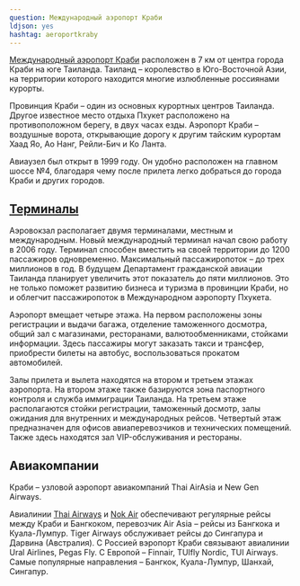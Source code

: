 ```yaml
---
question: Международный аэропорт Краби
ldjson: yes
hashtag: aeroportkraby
---
```


[Международный аэропорт Краби](https://maps.app.goo.gl/M9H3gwT1nq7vjZwW9) расположен в 7 км от центра города Краби на юге Таиланда. Таиланд – королевство в Юго-Восточной Азии, на территории которого находится многие излюбленные россиянами курорты.

Провинция Краби – один из основных курортных центров Таиланда. Другое известное место отдыха Пхукет расположено на противоположном берегу, в двух часах езды. Аэропорт Краби – воздушные ворота, открывающие дорогу к другим тайским курортам Хаад Яо, Ао Нанг, Рейли-Бич и Ко Ланта.

Авиаузел был открыт в 1999 году. Он удобно расположен на главном шоссе №4, благодаря чему после прилета легко добраться до города Краби и других городов.

## [Терминалы](https://maps.app.goo.gl/VrgxiR8FwygLBJgJ6)

Аэровокзал располагает двумя терминалами, местным и международным. Новый международный терминал начал свою работу в 2006 году. Терминал способен вместить на своей территории до 1200 пассажиров одновременно. Максимальный пассажиропоток – до трех миллионов в год. В будущем Департамент гражданской авиации Таиланда планирует увеличить этот показатель до пяти миллионов. Это не только поможет развитию бизнеса и туризма в провинции Краби, но и облегчит пассажиропоток в Международном аэропорту Пхукета.

Аэропорт вмещает четыре этажа. На первом расположены зоны регистрации и выдачи багажа, отделение таможенного досмотра, общий зал с магазинами, ресторанами, валютообменниками, стойками информации. Здесь пассажиры могут заказать такси и трансфер, приобрести билеты на автобус, воспользоваться прокатом автомобилей.

Залы прилета и вылета находятся на втором и третьем этажах аэропорта. На втором этаже также базируются зона паспортного контроля и служба иммиграции Таиланда. На третьем этаже располагаются стойки регистрации, таможенный досмотр, залы ожидания для внутренних и международных рейсов. Четвертый этаж предназначен для офисов авиаперевозчиков и технических помещений. Также здесь находятся зал VIP-обслуживания и рестораны.


## Авиакомпании

Краби – узловой аэропорт авиакомпаний Thai AirAsia и New Gen Airways.

Авиалинии [Thai Airways](http://www.airasia.com/) и [Nok Air](https://www.nokair.com/) обеспечивают регулярные рейсы между Краби и Бангкоком, перевозчик Air Asia – рейсы из Бангкока и Куала-Лумпур. Tiger Airways обслуживает рейсы до Сингапура и Дарвина (Австралия). С Россией вэропорт Краби связывают авиалинии Ural Airlines, Pegas Fly. С Европой – Finnair, TUIfly Nordic, TUI Airways. Самые популярные направления – Бангкок, Куала-Лумпур, Шанхай, Сингапур.


